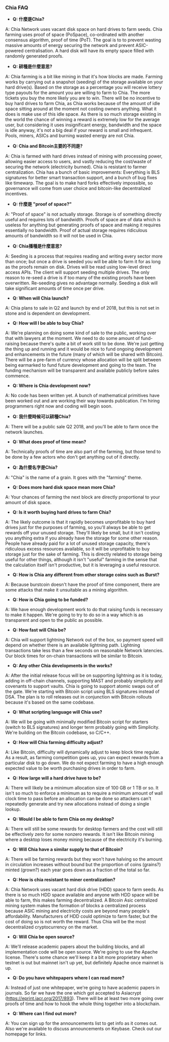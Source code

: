 ### Chia FAQ

+ <b>Q: 什麼是Chia?</b>

A: Chia Network uses vacant disk space on hard drives to farm seeds. Chia farming uses proof of space (PoSpace), co-ordinated with another consensus algorithm, proof of time (PoT). The goal is to to prevent wasting massive amounts of energy securing the network and prevent ASIC-powered centralisation. A hard disk will have its empty space filled with randomly generated proofs.



+ <b>Q: 耕種是什麼意思?</b>

A: Chia farming is a bit like mining in that it's how blocks are made. Farming works by carrying out a snapshot (seeding) of the storage available on your hard drive(s). Based on the storage as a percentage you will receive lottery type payouts for the amount you are willing to farm to Chia. The more tickets you buy the more likely you are to win. There will be no incentive to buy hard drives to farm Chia, as Chia works because of the amount of idle space sitting around at the moment not costing owners anything. What it does is make use of this idle space. As there is so much storage existing in the world the chance of winning a reward is extremely low for the average user, but considering it uses insignificant energy, bandwidth and the space is idle anyway, it's not a big deal if your reward is small and infrequent. Pools, miners, ASICs and burning wasted energy are not Chia.



+ <b>Q: Chia and Bitcoin主要的不同是?</b>

A: Chia is farmed with hard drives instead of mining with processing power, allowing easier access to users, and vastly reducing the cost/waste of securing the network (electricity burned). Chia is resistant to farmer centralization. Chia has a bunch of basic improvements: Everything is BLS signatures for better smart transaction support, and a bunch of bug fixes like timewarp. The goal is to make hard forks effectively impossible, so governance will come from user choice and bitcoin-like decentralized incentives.



+ <b>Q: 什麼是 "proof of space?"</b>

A: "Proof of space" is not actually storage. Storage is of something directly useful and requires lots of bandwidth. Proofs of space are of data which is useless for anything but generating proofs of space and making it requires essentially no bandwidth. Proof of actual storage requires ridiculous amounts of bandwidth so it will not be used in Chia.



+ <b>Q: Chia播種是什麼意思?</b>

A: Seeding is a process that requires reading and writing every sector more than once; but once a drive is seeded you will be able to farm it for as long as the proofs remain on disk. Drives will be read using low-level direct access APIs. The client will support seeding multiple drives. The only reason to re-seed a drive is if too many of the existing proofs have been overwritten. Re-seeding gives no advantage normally. Seeding a disk will take significant amounts of time once per drive.



+ <b>Q: When will Chia launch?</b>

A: Chia plans to sale in Q2 and launch by end of 2018, but this is not set in stone and is dependent on development.



+ <b>Q: How will I be able to buy Chia?</b>

A: We're planning on doing some kind of sale to the public, working over that with lawyers at the moment. We need to do some amount of fund-raising because there's quite a bit of work still to be done. We're just getting the thing up and running and it would be nice to fund ongoing development and enhancements in the future (many of which will be shared with Bitcoin). There will be a pre-farm of currency whose allocation will be split between being earmarked to fund future development and going to the team. The funding mechanism will be transparent and available publicly before sales commence.



+ <b>Q: Where is Chia development now?</b>

A: No code has been written yet. A bunch of mathematical primitives have been worked out and are working their way towards publication. I'm hiring programmers right now and coding will begin soon.



+ <b>Q: 我什麼時候可以耕種Chia?</b>

A: There will be a public sale Q2 2018, and you'll be able to farm once the network launches.



+ <b>Q: What does proof of time mean?</b>

A: Technically proofs of time are also part of the farming, but those tend to be done by a few actors who don't get anything out of it directly.



+ <b>Q: 為什麼名字是Chia?</b>

A: "Chia" is the name of a grain. It goes with the "farming" theme.



+ <b>Q: Does more hard disk space mean more Chia?</b>

A: Your chances of farming the next block are directly proportional to your amount of disk space.



+ <b>Q: Is it worth buying hard drives to farm Chia?</b>

A: The likely outcome is that it rapidly becomes unprofitable to buy hard drives just for the purposes of farming, so you'll always be able to get rewards off your unused storage. They'll likely be small, but it isn't costing you anything extra if you already have the storage for some other reason. People have already paid for a lot of unused storage capacity, there's ridiculous excess resources available, so it will be unprofitable to buy storage just for the sake of farming. This is directly related to storage being useful for other things, although it isn't "useful" farming in the sense that the calculation itself isn't productive, but it is leveraging a useful resource.



+ <b>Q: How is Chia any different from other storage coins such as Burst?</b>

A: Because burstcoin doesn't have the proof of time component, there are some attacks that make it unsuitable as a mining algorithm.



+ <b>Q: How is Chia going to be funded?</b>

A: We have enough development work to do that raising funds is necessary to make it happen. We're going to try to do so in a way which is as transparent and open to the public as possible.



+ <b>Q: How fast will Chia be?</b>

A: Chia will support lightning Network out of the box, so payment speed will depend on whether there is an available lightning path. Lightning transactions take less than a few seconds on reasonable Network latencies. Our block times for on-chain transactions will be similar to Bitcoin.



+ <b>Q: Any other Chia developments in the works?</b>

A: After the initial release focus will be on supporting lightning as it is today, adding in off-chain channels, supporting MAST and probably simplicity and covenants to support vaults. Chia is going to support atomic swaps out of the gate. We're starting with Bitcoin script using BLS signatures instead of DSA. The plan is to roll releases out in conjunction with Bitcoin rollouts because it's based on the same codebase.



+ <b>Q: What scripting language will Chia use?</b>

A: We will be going with minimally modified Bitcoin script for starters (switch to BLS signatures) and longer term probably going with Simplicity. We're building on the Bitcoin codebase, so C/C++.



+ <b>Q: How will Chia farming difficulty adjust?</b>

A: Like Bitcoin, difficulty will dynamically adjust to keep block time regular. As a result, as farming competition goes up, you can expect rewards from a particular disk to go down. We do not expect farming to have a high enough expected value to be worth purchasing drives in order to farm.



+ <b>Q: How large will a hard drive have to be?</b>

A: There will likely be a minimum allocation size of 100 GB or 1 TB or so. It isn't so much to enforce a minimum as to require a minimum amount of wall clock time to pass before an allocation can be done so attackers can't repeatedly generate and try new allocations instead of doing a single lookup.



+ <b>Q: Would I be able to farm Chia on my desktop?</b>

A: There will still be some rewards for desktop farmers and the cost will still be effectively zero for some nonzero rewards. It isn't like Bitcoin mining where a desktop loses money mining because of the electricity it's burning.



+ <b>Q: Will Chia have a similar supply to that of Bitcoin?</b>

A: There will be farming rewards but they won't have halving so the amount in circulation increases without bound but the proportion of coins (grains?) minted (grown?) each year goes down as a fraction of the total so far.



+ <b>Q: How is chia resistant to miner centralization?</b>

A: Chia Network uses vacant hard disk drive (HDD) space to farm seeds. As there is so much HDD space available and anyone with HDD space will be able to farm, this makes farming decentralized. A Bitcoin Asic centralized mining system makes the formation of blocks a centralized process because ASIC mining and electricity costs are beyond many people's affordability. Manufacturers of HDD could optimize to farm faster, but the cost of doing so is not worth the reward. Thus Chia will be the most decentralized cryptocurrency on the market.



+ <b>Q: Will Chia be open source?</b>

A: We'll release academic papers about the building blocks, and all implementation code will be open source. We're going to use the Apache license. There's some chance we'll keep it a bit more proprietary when testnet is out but mainnet isn't up yet, but definitely Apache once mainnet is up.



+ <b>Q: Do you have whitepapers where I can read more?</b>

A: Instead of just one whitepaper, we're going to have academic papers in journals. So far we have the one which got accepted to Asiacrypt (https://eprint.iacr.org/2017/893). There will be at least two more going over proofs of time and how to hook the whole thing together into a blockchain.



+ <b>Q: Where can I find out more?</b>

A: You can sign up for the announcements list to get info as it comes out. Also we're available to discuss announcements on Keybase. Check out our homepage for links.

